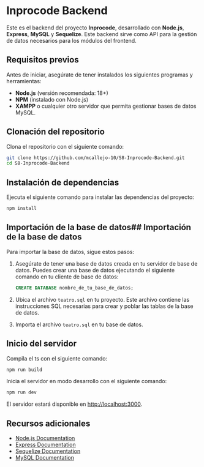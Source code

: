 
# Inprocode Backend

Este es el backend del proyecto **Inprocode**, desarrollado con **Node.js**, **Express**, **MySQL** y **Sequelize**. Este backend sirve como API para la gestión de datos necesarios para los módulos del frontend.

## Requisitos previos

Antes de iniciar, asegúrate de tener instalados los siguientes programas y herramientas:

- **Node.js** (versión recomendada: 18+)
- **NPM** (instalado con Node.js)
- **XAMPP** o cualquier otro servidor que permita gestionar bases de datos MySQL.

## Clonación del repositorio

Clona el repositorio con el siguiente comando:

```bash
git clone https://github.com/mcallejo-10/S8-Inprocode-Backend.git
cd S8-Inprocode-Backend
```

## Instalación de dependencias

Ejecuta el siguiente comando para instalar las dependencias del proyecto:

```bash
npm install
```

## Importación de la base de datos## Importación de la base de datos

Para importar la base de datos, sigue estos pasos:

1. Asegúrate de tener una base de datos creada en tu servidor de base de datos. Puedes crear una base de datos ejecutando el siguiente comando en tu cliente de base de datos:

    ```sql
    CREATE DATABASE nombre_de_tu_base_de_datos;
    ```

2. Ubica el archivo `teatro.sql` en tu proyecto. Este archivo contiene las instrucciones SQL necesarias para crear y poblar las tablas de la base de datos.

3. Importa el archivo `teatro.sql` en tu base de datos. 


## Inicio del servidor

Compila el ts con el siguiente comando:

```bash
npm run build
```

Inicia el servidor en modo desarrollo con el siguiente comando:

```bash
npm run dev
```

El servidor estará disponible en [http://localhost:3000](http://localhost:3000).






## Recursos adicionales

- [Node.js Documentation](https://nodejs.org/en/docs/)
- [Express Documentation](https://expressjs.com/)
- [Sequelize Documentation](https://sequelize.org/)
- [MySQL Documentation](https://dev.mysql.com/doc/)


